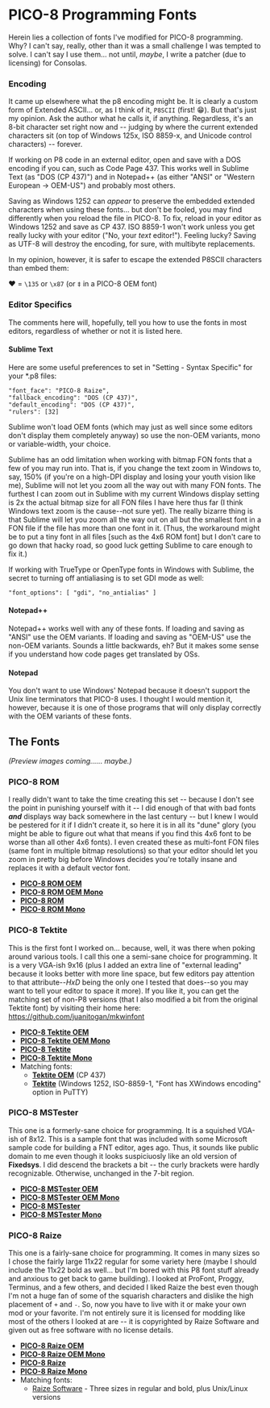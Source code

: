 # PICO-8 Programming Fonts

Herein lies a collection of fonts I've modified for PICO-8 programming.  Why?  I can't say, really, other than it was a small challenge I was tempted to solve.  I can't say I use them... not until, _maybe_, I write a patcher (due to licensing) for Consolas.

### Encoding

It came up elsewhere what the p8 encoding might be.  It is clearly a custom form of Extended ASCII... or, as I think of it, `P8SCII` (first! :grin:).  But that's just my opinion.  Ask the author what he calls it, if anything.  Regardless, it's an 8-bit character set right now and -- judging by where the current extended characters sit (on top of Windows 125x, ISO 8859-x, and Unicode control characters) -- forever.

If working on P8 code in an external editor, open and save with a DOS encoding if you can, such as Code Page 437.  This works well in Sublime Text (as "DOS (CP 437)") and in Notepad++ (as either "ANSI" or "Western European -> OEM-US") and probably most others.

Saving as Windows 1252 can _appear_ to preserve the embedded extended characters when using these fonts... but don't be fooled, you may find differently when you reload the file in PICO-8.  To fix, reload in your editor as Windows 1252 and save as CP 437.  ISO 8859-1 won't work unless you get really lucky with your editor ("No, your _text_ editor!").  Feeling lucky?  Saving as UTF-8 will destroy the encoding, for sure, with multibyte replacements.

In my opinion, however, it is safer to escape the extended P8SCII characters than embed them:

♥ = `\135` or `\x87` (or `‡` in a PICO-8 OEM font)

### Editor Specifics

The comments here will, hopefully, tell you how to use the fonts in most editors, regardless of whether or not it is listed here.

#### Sublime Text

Here are some useful preferences to set in "Setting - Syntax Specific" for your *.p8 files:
```
"font_face": "PICO-8 Raize",
"fallback_encoding": "DOS (CP 437)",
"default_encoding": "DOS (CP 437)",
"rulers": [32]
```

Sublime won't load OEM fonts (which may just as well since some editors don't display them completely anyway) so use the non-OEM variants, mono or variable-width, your choice.

Sublime has an odd limitation when working with bitmap FON fonts that a few of you may run into.  That is, if you change the text zoom in Windows to, say, 150% (if you're on a high-DPI display and losing your youth vision like me), Sublime will not let you zoom all the way out with many FON fonts.  The furthest I can zoom out in Sublime with my current Windows display setting is 2x the actual bitmap size for all FON files I have here thus far (I think Windows text zoom is the cause--not sure yet).  The really bizarre thing is that Sublime will let you zoom all the way out on all but the smallest font in a FON file if the file has more than one font in it.  (Thus, the workaround might be to put a tiny font in all files [such as the 4x6 ROM font] but I don't care to go down that hacky road, so good luck getting Sublime to care enough to fix it.)

If working with TrueType or OpenType fonts in Windows with Sublime, the secret to turning off antialiasing is to set GDI mode as well:
```
"font_options": [ "gdi", "no_antialias" ]
```

#### Notepad++

Notepad++ works well with any of these fonts.  If loading and saving as "ANSI" use the OEM variants.  If loading and saving as "OEM-US" use the non-OEM variants.  Sounds a little backwards, eh?  But it makes some sense if you understand how code pages get translated by OSs.

#### Notepad

You don't want to use Windows' Notepad because it doesn't support the Unix line terminators that PICO-8 uses.  I thought I would mention it, however, because it is one of those programs that will only display correctly with the OEM variants of these fonts.

## The Fonts
_(Preview images coming...... maybe.)_

### PICO-8 ROM
I really didn't want to take the time creating this set -- because I don't see the point in punishing yourself with it -- I did enough of that with bad fonts ***and*** displays way back somewhere in the last century -- but I knew I would be pestered for it if I didn't create it, so here it is in all its "dune" glory (you might be able to figure out what that means if you find this 4x6 font to be worse than all other 4x6 fonts).  I even created these as multi-font FON files (same font in multiple bitmap resolutions) so that your editor should let you zoom in pretty big before Windows decides you're totally insane and replaces it with a default vector font.
* [**PICO-8 ROM OEM**](https://github.com/juanitogan/p8-programming-fonts/raw/master/bitmap-fonts/p8-rom-oem.fon)
* [**PICO-8 ROM OEM Mono**](https://github.com/juanitogan/p8-programming-fonts/raw/master/bitmap-fonts/p8-rom-oem-mono.fon)
* [**PICO-8 ROM**](https://github.com/juanitogan/p8-programming-fonts/raw/master/bitmap-fonts/p8-rom.fon)
* [**PICO-8 ROM Mono**](https://github.com/juanitogan/p8-programming-fonts/raw/master/bitmap-fonts/p8-rom-mono.fon)

### PICO-8 Tektite
This is the first font I worked on... because, well, it was there when poking around various tools.  I call this one a semi-sane choice for programming.  It is a very VGA-ish 9x16 (plus I added an extra line of "external leading" because it looks better with more line space, but few editors pay attention to that attribute--_HxD_ being the only one I tested that does--so you may want to tell your editor to space it more).  If you like it, you can get the matching set of non-P8 versions (that I also modified a bit from the original Tektite font) by visiting their home here: https://github.com/juanitogan/mkwinfont
* [**PICO-8 Tektite OEM**](https://github.com/juanitogan/p8-programming-fonts/raw/master/bitmap-fonts/p8-tektite-oem.fon)
* [**PICO-8 Tektite OEM Mono**](https://github.com/juanitogan/p8-programming-fonts/raw/master/bitmap-fonts/p8-tektite-oem-mono.fon)
* [**PICO-8 Tektite**](https://github.com/juanitogan/p8-programming-fonts/raw/master/bitmap-fonts/p8-tektite.fon)
* [**PICO-8 Tektite Mono**](https://github.com/juanitogan/p8-programming-fonts/raw/master/bitmap-fonts/p8-tektite-mono.fon)
* Matching fonts:
  * [**Tektite OEM**](https://github.com/juanitogan/mkwinfont/raw/master/fonts/tektite16x9eom.fon) (CP 437)
  * [**Tektite**](https://github.com/juanitogan/mkwinfont/raw/master/fonts/tektite16x9.fon) (Windows 1252, ISO-8859-1, "Font has XWindows encoding" option in PuTTY)

### PICO-8 MSTester
This one is a formerly-sane choice for programming.  It is a squished VGA-ish of 8x12.  This is a sample font that was included with some Microsoft sample code for building a FNT editor, ages ago.  Thus, it sounds like public domain to me even though it looks suspiciuosly like an old version of **Fixedsys**.  I did descend the brackets a bit -- the curly brackets were hardly recognizable.  Otherwise, unchanged in the 7-bit region.
* [**PICO-8 MSTester OEM**](https://github.com/juanitogan/p8-programming-fonts/raw/master/bitmap-fonts/p8-tester-oem.fon)
* [**PICO-8 MSTester OEM Mono**](https://github.com/juanitogan/p8-programming-fonts/raw/master/bitmap-fonts/p8-tester-oem-mono.fon)
* [**PICO-8 MSTester**](https://github.com/juanitogan/p8-programming-fonts/raw/master/bitmap-fonts/p8-tester.fon)
* [**PICO-8 MSTester Mono**](https://github.com/juanitogan/p8-programming-fonts/raw/master/bitmap-fonts/p8-tester-mono.fon)

### PICO-8 Raize
This one is a fairly-sane choice for programming.  It comes in many sizes so I chose the fairly large 11x22 regular for some variety here (maybe I should include the 11x22 bold as well... but I'm bored with this P8 font stuff already and anxious to get back to game building).  I looked at ProFont, Proggy, Terminus, and a few others, and decided I liked Raize the best even though I'm not a huge fan of some of the squarish characters and dislike the high placement of `+` and `-`.  So, now you have to live with it or make your own mod or your favorite.  I'm not entirely sure it is licensed for modding like most of the others I looked at are -- it is copyrighted by Raize Software and given out as free software with no license details.
* [**PICO-8 Raize OEM**](https://github.com/juanitogan/p8-programming-fonts/raw/master/bitmap-fonts/p8-raize-oem.fon)
* [**PICO-8 Raize OEM Mono**](https://github.com/juanitogan/p8-programming-fonts/raw/master/bitmap-fonts/p8-raize-oem-mono.fon)
* [**PICO-8 Raize**](https://github.com/juanitogan/p8-programming-fonts/raw/master/bitmap-fonts/p8-raize.fon)
* [**PICO-8 Raize Mono**](https://github.com/juanitogan/p8-programming-fonts/raw/master/bitmap-fonts/p8-raize-mono.fon)
* Matching fonts:
  * [Raize Software](http://www.raize.com/DevTools/Tools/RzFont.asp) - Three sizes in regular and bold, plus Unix/Linux versions
